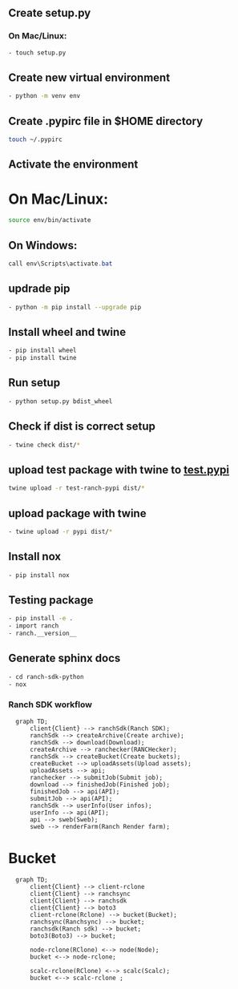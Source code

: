 ## Create setup.py
### On Mac/Linux:
```bash
- touch setup.py 
```
 
## Create new virtual environment
```bash
- python -m venv env
```

## Create .pypirc file in $HOME directory
```bash
touch ~/.pypirc
```

## Activate the environment
# On Mac/Linux:
```bash
source env/bin/activate
```

## On Windows:
```powershell
call env\Scripts\activate.bat
```

## updrade pip
```bash
- python -m pip install --upgrade pip
```

## Install wheel and twine
```bash
- pip install wheel
- pip install twine
```



## Run setup
```bash
- python setup.py bdist_wheel
```

## Check if dist is correct setup
```bash
- twine check dist/*
```

## upload test package with twine to [test.pypi](https://test.pypi.org/manage/account/)
```bash
twine upload -r test-ranch-pypi dist/*
```

## upload package with twine
```bash
- twine upload -r pypi dist/*
```

## Install nox
```bash
- pip install nox
```

## Testing package
```bash
- pip install -e .
- import ranch
- ranch.__version__
```

## Generate sphinx docs
```bash
- cd ranch-sdk-python
- nox
```

### Ranch SDK workflow

```mermaid
  graph TD;
      client{Client} --> ranchSdk(Ranch SDK);
      ranchSdk --> createArchive(Create archive);
      ranchSdk --> download(Download);
      createArchive --> ranchecker(RANCHecker);
      ranchSdk --> createBucket(Create buckets);
      createBucket --> uploadAssets(Upload assets);
      uploadAssets --> api;
      ranchecker --> submitJob(Submit job);
      download --> finishedJob(Finished job);
      finishedJob --> api(API);
      submitJob --> api(API);
      ranchSdk --> userInfo(User infos);
      userInfo --> api(API);
      api --> sweb(Sweb);
      sweb --> renderFarm(Ranch Render farm);
```


# Bucket

```mermaid
  graph TD;
      client{Client} --> client-rclone
      client{Client} --> ranchsync
      client{Client} --> ranchsdk
      client{Client} --> boto3
      client-rclone(Rclone) --> bucket(Bucket);
      ranchsync(Ranchsync) --> bucket;
      ranchsdk(Ranch sdk) --> bucket;
      boto3(Boto3) --> bucket;
      
      node-rclone(RClone) <--> node(Node);
      bucket <--> node-rclone;

      scalc-rclone(RClone) <--> scalc(Scalc);
      bucket <--> scalc-rclone ;
```